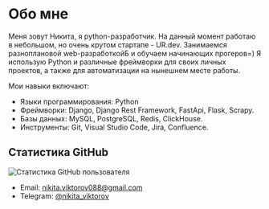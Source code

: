 # Обо мне
Меня зовут Никита, я python-разработчик.
На данный момент работаю в небольшом, но очень крутом стартапе - UR.dev. Занимаемся разноплановой web-разработкойБ и обучаем начинающих прогеров=) 
Я использую Python и различные фреймворки для своих личных проектов, а также для автоматизации на нынешнем месте работы.

Мои навыки включают:
- Языки программирования: Python
- Фреймворки: Django, Django Rest Framework, FastApi, Flask, Scrapy.
- Базы данных: MySQL, PostgreSQL, Redis, ClickHouse.
- Инструменты: Git, Visual Studio Code, Jira, Confluence.

## Статистика GitHub

![Статистика GitHub пользователя](https://github-readme-stats.vercel.app/api?username=NikitaViktorov088&show_icons=true)


- Email: [nikita.viktorov088@gmail.com](mailto:nikita.viktorov088@gmail.com)
- Telegram: [@nikita_viktorov](https://t.me/nikita_viktorov)
